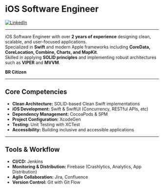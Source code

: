 # iOS Software Engineer

[![LinkedIn](https://img.shields.io/badge/LinkedIn-%230077B5.svg?logo=linkedin&logoColor=white)](https://www.linkedin.com/in/thiago-ogawa/) 

---
iOS Software Engineer with over **2 years of experience** designing clean, scalable, and user-focused applications.  
Specialized in **Swift** and modern Apple frameworks including **CoreData, CoreLocation, Combine, Charts, and MapKit**.  
Skilled in applying **SOLID principles** and implementing robust architectures such as **VIPER** and **MVVM**.

**BR Citizen**

---

## Core Competencies
- **Clean Architecture:** SOLID-based Clean Swift implementations  
- **iOS Development:** Swift & SwiftUI (Concurrency, RESTful APIs, etc)
- **Dependency Management:** CocoaPods & SPM  
- **Project Configuration:** XcodeGen  
- **Testing:** Unit Testing with XCTest  
- **Accessibility:** Building inclusive and accessible applications  

---

## Tools & Workflow
- **CI/CD:** Jenkins  
- **Monitoring & Distribution:** Firebase (Crashlytics, Analytics, App Distribution)  
- **Agile Collaboration:** Jira, Confluence  
- **Version Control:** Git with Git Flow  
